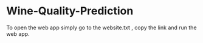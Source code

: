 # Wine-Quality-Prediction

To open the web app simply go to the website.txt , copy the link and run the web app.
